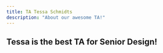 ```yaml
---
title: TA Tessa Schmidts
description: "About our awesome TA!"
---
```


## Tessa is the best TA for Senior Design!

